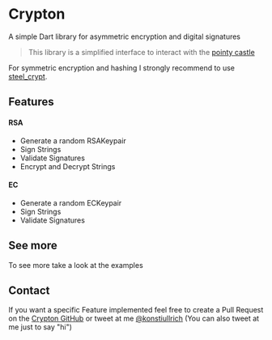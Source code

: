 # Crypton
A simple Dart library for asymmetric encryption and digital signatures

> This library is a simplified interface to interact with the [pointy castle](https://pub.dev/packages/pointycastle)

For symmetric encryption and hashing I strongly recommend to use [steel_crypt](https://pub.dev/packages/steel_crypt).

## Features
#### RSA
- Generate a random RSAKeypair
- Sign Strings
- Validate Signatures
- Encrypt and Decrypt Strings

#### EC
- Generate a random ECKeypair
- Sign Strings
- Validate Signatures

## See more
To see more take a look at the examples

## Contact
If you want a specific Feature implemented feel free to 
create a Pull Request on the [Crypton GitHub](https://github.com/konstantinullrich/crypton)
 or tweet at me [@konstiullrich](https://twitter.com/konstiullrich) (You can also tweet at me just to say "hi")
